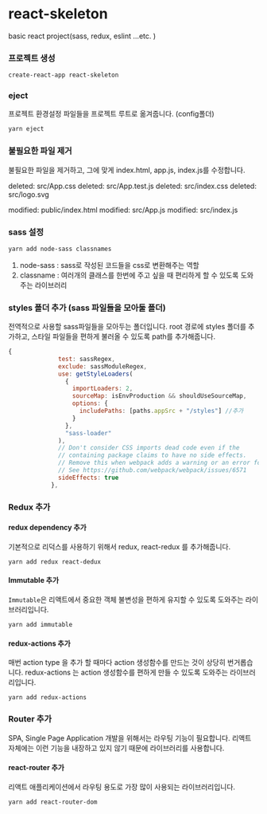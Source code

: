 # react-skeleton

basic react project(sass, redux, eslint ...etc. )

### 프로젝트 생성

```bash
create-react-app react-skeleton
```

### eject

프로젝트 환경설정 파일들을 프로젝트 루트로 옮겨줍니다. (config폴더)

```bash
yarn eject
```

### 불필요한 파일 제거

불필요한 파일을 제거하고, 그에 맞게 index.html, app.js, index.js를 수정합니다.

deleted: src/App.css
deleted: src/App.test.js
deleted: src/index.css
deleted: src/logo.svg

modified: public/index.html
modified: src/App.js
modified: src/index.js

### sass 설정

```bash
yarn add node-sass classnames
```

1. node-sass : sass로 작성된 코드들을 css로 변환해주는 역할
2. classname : 여러개의 클래스를 한번에 주고 싶을 때 편리하게 할 수 있도록 도와주는 라이브러리

### styles 폴더 추가 (sass 파일들을 모아둘 폴더)

전역적으로 사용할 sass파일들을 모아두는 폴더입니다.
root 경로에 styles 폴더를 추가하고, 스타일 파일들을 편하게 불러올 수 있도록 path를 추가해줍니다.

```js
{
              test: sassRegex,
              exclude: sassModuleRegex,
              use: getStyleLoaders(
                {
                  importLoaders: 2,
                  sourceMap: isEnvProduction && shouldUseSourceMap,
                  options: {
                    includePaths: [paths.appSrc + "/styles"] //추가
                  }
                },
                "sass-loader"
              ),
              // Don't consider CSS imports dead code even if the
              // containing package claims to have no side effects.
              // Remove this when webpack adds a warning or an error for this.
              // See https://github.com/webpack/webpack/issues/6571
              sideEffects: true
            },
```

### Redux 추가

#### redux dependency 추가

기본적으로 리덕스를 사용하기 위해서 redux, react-redux 를 추가해줍니다.

```
yarn add redux react-dedux
```

#### Immutable 추가

`Immutable`은 리액트에서 중요한 객체 불변성을 편하게 유지할 수 있도록 도와주는 라이브러리입니다.

```
yarn add immutable
```

#### redux-actions 추가

매번 action type 을 추가 할 때마다 action 생성함수를 만드는 것이 상당히 번거롭습니다. redux-actions 는 action 생성함수를 편하게 만들 수 있도록 도와주는 라이브러리입니다.

```
yarn add redux-actions
```

### Router 추가

SPA, Single Page Application 개발을 위해서는 라우팅 기능이 필요합니다. 리액트 자체에는 이런 기능을 내장하고 있지 않기 때문에 라이브러리를 사용합니다.

#### react-router 추가

리액트 애플리케이션에서 라우팅 용도로 가장 많이 사용되는 라이브러리입니다.

```
yarn add react-router-dom
```
